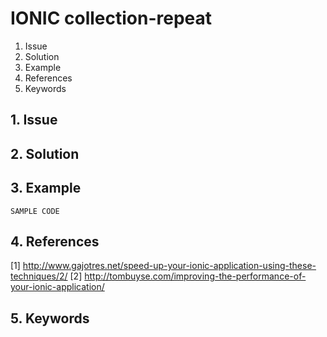 # IONIC collection-repeat
1. Issue
2. Solution
3. Example
4. References
5. Keywords


## 1. Issue


## 2. Solution

## 3. Example

```
SAMPLE CODE
```

## 4. References

[1] http://www.gajotres.net/speed-up-your-ionic-application-using-these-techniques/2/
[2] http://tombuyse.com/improving-the-performance-of-your-ionic-application/


## 5. Keywords


